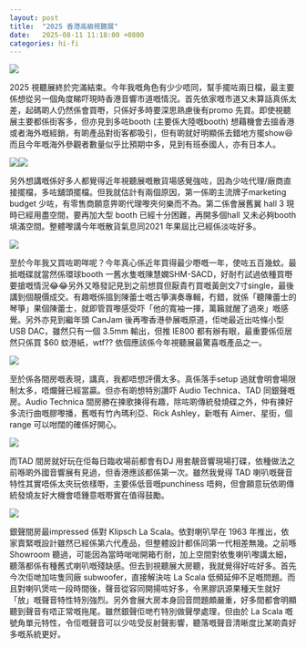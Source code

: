 ```yaml
---
layout: post
title:  "2025 香港高級視聽展"
date:   2025-08-11 11:18:00 +0800
categories: hi-fi
---
```

![](https://pub-8c1ddb5aa2ec46d28f40b4295cf14b39.r2.dev/2025/08/ed388b347bcdd20466ec480a42c45c0f.jpeg)

2025 視聽展終於完滿結束。今年我嘅角色有少少唔同，幫手擺咗兩日檔，最主要係想從另一個角度睇吓現時香港音響市道嘅情況。首先依家嘅市道又未算話真係太差，起碼啲人仍然係會買嘢，只係好多時要深思熟慮後有promo 先買。即使視聽展主要都係街客多，但亦見到多咗booth (主要係大陸嘅booth) 想藉機會去搵香港或者海外嘅經銷，有啲產品對街客都吸引，但有啲就好明顯係去錯地方擺show😆而且今年嘅海外參觀者數量似乎比預期中多，見到有班泰國人，亦有日本人。

![](https://pub-8c1ddb5aa2ec46d28f40b4295cf14b39.r2.dev/2025/08/f55de252ada323604dcd99fde0ce48be.jpeg)![](https://pub-8c1ddb5aa2ec46d28f40b4295cf14b39.r2.dev/2025/08/b02c651d93796fb506055b852ae1bbec.jpeg)

另外想講嘅係好多人都覺得近年視聽展嘅散貨場感覺強咗，因為少咗代理/廠商直接擺檔，多咗舖頭擺檔。但我就估計有兩個原因，第一係啲主流牌子marketing budget 少咗，有零售商願意畀啲代理嚟夾何樂而不為。第二係會展舊翼 hall 3 現時已經用盡空間，要再加大型 booth 已經十分困難，再開多個hall 又未必夠booth 填滿空間。整體嚟講今年嘅散貨氣息同2021 年果屆比已經係淡咗好多。

![](https://pub-8c1ddb5aa2ec46d28f40b4295cf14b39.r2.dev/2025/08/edba0c26a1b7417749b3ce4a2283adf2.jpeg)

至於今年我又買咗啲咩呢？今年真心係近年買得最少嘢嘅一年，使咗五百幾蚊。最抵嘅碟就當然係環球booth 一舊水隻嘅陳慧嫻SHM-SACD，好耐冇試過依種買嘢要搶嘅情況😂😂另外又喺發記見到之前想買但厭貴冇買嘅黃劍文7寸single，最後講到個靚價成交。有趣嘅係搵到陳蕾士嘅古箏演奏專輯，冇錯，就係「聽陳蕾士的琴箏」果個陳蕾士，就即管買嚟感受吓「他的寬袖一揮，萬籟就醒了過來」嘅感覺。另外亦見到繼年頭 CanJam 後再嚟香港參展嘅原道，佢哋最近出咗條小型 USB DAC，雖然只有一個 3.5mm 輸出，但推 IE800 都有辦有眼，最重要係佢居然只係買 $60 蚊港紙，wtf?? 依個應該係今年視聽展最驚喜嘅產品之一。

![](https://pub-8c1ddb5aa2ec46d28f40b4295cf14b39.r2.dev/2025/08/e9b0c5e5ca9b278cfe768a250f0b5272.jpeg)

至於係各間房嘅表現，講真，我都唔想評價太多。真係落手setup 過就會明會場限制太多，唔爛聲已經當贏。但亦有啲想特別讚吓 Audio Technica、TAD 同銀聲嘅房。Audio Technica 間房勝在揀歌揀得有趣，除咗啲傳統發燒碟之外，仲有揀好多流行曲嘅膠嚟播，舊嘅有竹內瑪利亞、Rick Ashley，新嘅有 Aimer、星街，個 range 可以咁闊的確係好開心。

![](https://pub-8c1ddb5aa2ec46d28f40b4295cf14b39.r2.dev/2025/08/5813837d47243f7bcae1185ed78d8176.jpeg)

而TAD 間房就好玩在佢每日臨收場前都會有DJ 用套靚音響現場打碟，依種做法之前喺啲外國音響展有見過，但香港應該都係第一次。雖然我覺得 TAD 喇叭嘅聲音特性其實唔係太夾玩依樣嘢，主要係低音嘅punchiness 唔夠，但會願意玩依啲傳統發燒友好大機會唔鍾意嘅嘢實在值得鼓勵。

![](https://pub-8c1ddb5aa2ec46d28f40b4295cf14b39.r2.dev/2025/08/3d08293fcd8cd81108fae6b8d03e2445.jpeg)

銀聲間房最impressed 係對 Klipsch La Scala。依對喇叭早在 1963 年推出，依家賣緊嘅設計雖然已經係第六代產品，但整體設計都係同第一代相差無幾。之前喺 Showroom 聽過，可能因為當時啱啱開箱冇耐，加上空間對依隻喇叭嚟講太細，聽落都係有種舊式喇叭嘅殘缺感。但去到視聽展大房聽，我就覺得好咗好多。首先今次佢哋加咗隻同廠 subwoofer，直接解決咗 La Scala 低頻延伸不足嘅問題。而且對喇叭煲咗一段時間後，聲音從容同開揚咗好多，令黑膠訊源果種天生就好「放」嘅聲音特性特別強烈。另外會展大房本身回音問題頗嚴重，好多間都會明顯聽到聲音有唔正常嘅拖尾。雖然銀聲佢哋冇特別做聲學處理，但由於 La Scala 嘅號角單元特性，令佢嘅聲音可以少咗受反射聲影響，聽落嘅聲音清晰度比某啲貴好多嘅系統更好。